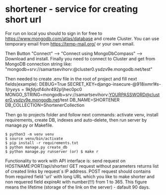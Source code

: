 # shortener - service for creating short url

For run on local you should to sign in for free to https://www.mongodb.com/atlas/database and create Cluster. 
You can use temporary email from https://temp-mail.org/ or your own email.

Then Button "Connect" --> "Connect using MongoDbCompass" --> Download and install.
Finally you need to connect to Cluster and get from MongoDB connection string like:
"mongodb+srv://samartsevihorv:<YOURPASSWORD>@cluster0.ysdzv9e.mongodb.net/test"

Then needed to create .env file in the root of project and fill next fields(example):
DEBUG=True
SECRET_KEY=django-insecure-@918ix*mr!#s-1(r*y*e*ys$=9kfdyd!$4ohr492p!jhec0pc0
MONGO_STRING=mongodb+srv://samartsevihorv:YOURPASSWORD@cluster0.ysdzv9e.mongodb.net/test
DB_NAME=SHORTENER
DB_COLLECTION=ShortenerCollection

Then go to projects folder and follow next commands: activate venv, install requirements, 
create DB, indexes and auto-delete, then run server by manage.py or Makefile.
```
$ python3 -m venv venv
$ source venv/bin/activate
$ pip install -r requirements.txt
$ python manage.py create_db
$ python manage.py runserver (or) $ make r
```
  
  Functionality to work with API interface is: send request on HOSTNAME:PORT/api/shorter/
  GET request without parameters returns list of created links by request`s IP address.
  POST request should contains from required field 'url' with long URL which you like to make shorter and non requered field expireAt with number(!!!) from 1 to 365. This figure means the lifetime (storage of the link on the server) - dafault 90 days.
  


